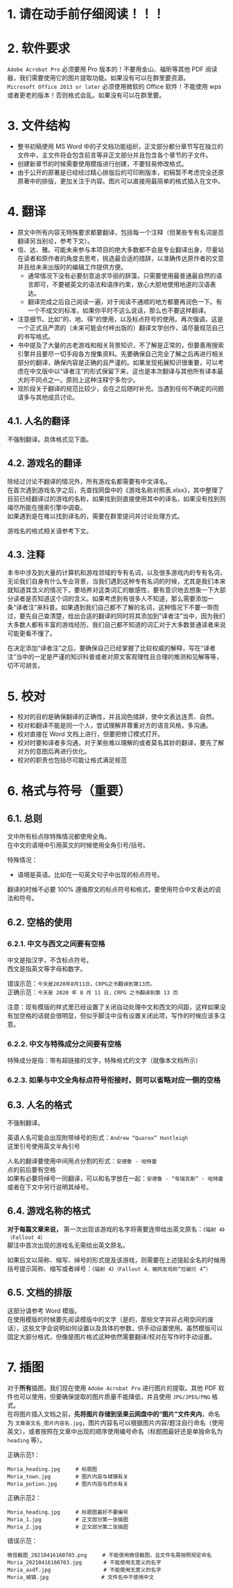 <!-- 这是“CONTRIBUTING.pdf”的源码，请一般用户阅读PDF版以获取最佳体验 -->
# 1. 请在动手前仔细阅读！！！

# 2. 软件要求

`Adobe Acrobat Pro` 必须要用 Pro 版本的！不要用金山、福昕等其他 PDF 阅读器，我们需要使用它的图片提取功能。如果没有可以在群里要资源。  
`Microsoft Office 2013 or later` 必须使用微软的 Office 软件！不能使用 wps 或者更老的版本！否则格式会乱。如果没有可以在群里要。 

# 3. 文件结构

* 整书初稿使用 MS Word 中的子文档功能组织，正文部分都分章节写在独立的文件中，主文件将会包含前言等非正文部分并且包含各个章节的子文件。
* 创建新章节的时候需要使用模版进行创建，不要轻易修改格式。
* 由于公开的原著是已经经过精心排版后的可印刷版本，初稿暂不考虑完全还原原著中的排版，更加关注于内容。图片可以直接用最简单的格式插入在文中。

# 4. 翻译

* 原文中所有内容无特殊要求都要翻译，包括每一个注释（但某些专有名词是否翻译另当别论，参考下文）。
* 信、达、雅。可能未来参与本项目的绝大多数都不会是专业翻译出身，尽量站在读者和原作者的角度去思考，挑选最合适的措辞，以准确传达原作者的文意并且给未来出版时的编辑工作提供方便。
  * 通常情况下没有必要刻意追求华丽的辞藻，只需要使用最普通最自然的语言即可，不要被英文的语法和语序约束，放心大胆地使用地道的汉语表达。
  * 翻译完成之后自己阅读一遍，对于阅读不通顺的地方都要再润色一下。有一个不成文的标准，如果你平时不这么说话，那么也不要这样翻译。
* 注意细节。比如“的、地、得”的使用，以及标点符号的使用。再次强调，这是一个正式且严肃的（未来可能会付梓出版的）翻译文学创作，请尽量规范自己的书写格式。
* 书中提及了大量的古老游戏和相关背景知识，不了解是正常的，但要善用搜索引擎并且要尽一切手段各方搜集资料。先要确保自己完全了解之后再进行相关部分的翻译，确保内容是正确的且严谨的。如果发现拓展知识很重要，可以考虑在中文版中以“译者注”的形式保留下来，这也是本次翻译与其他所有译本最大的不同点之一。原则上这种注释宁多勿少。
* 现阶段关于翻译的规范比较少，会在之后随时补充。当遇到任何不确定的问题请多与其他成员讨论。

## 4.1. 人名的翻译

不强制翻译。具体格式见下面。

## 4.2. 游戏名的翻译

除经过讨论不翻译的情况外，所有游戏名都需要有中文译名。  
在首次遇到游戏名字之后，先查找网盘中的《游戏名称对照表.xlsx》，其中整理了目前已经翻译过的游戏的名称，如果找到则直接使用其中的译名，如果没有找到则竭尽所能在搜索引擎中调查。  
如果遇到是在难以找到译名的，需要在群里提问并讨论处理方式。

游戏名的格式相关请参考下文。

## 4.3. 注释

本书中涉及到大量的计算机和游戏领域的专有名词，以及很多游戏内的专有名词，无论我们自身有什么专业背景，当我们遇到这种专有名词的时候，尤其是我们本来就知道其含义的情况下，要培养对这类词汇的敏感性，要有意识地去想象一下大部分读者是否知道这个词的含义。如果考虑到有很多人不知道，那么需要添加一条“译者注”来科普。如果遇到我们自己都不了解的名词，这种情况下不要一带而过，要先自己查清楚，给出合适的翻译的同时将其添加到“译者注”当中，因为我们大多数人都有丰富的游戏经历，我们自己都不知道的词汇对于大多数普通读者来说可能更看不懂了。

在决定添加“译者注”之后，要确保自己已经掌握了比较权威的解释，写在“译者注”当中的一定是严谨的知识科普或者对原文客观理性且合理的推测和见解等等，切不可胡言。

# 5. 校对
* 校对的目的是确保翻译的正确性，并且润色措辞，使中文表达连贯、自然。
* 校对和翻译不能是同一个人，尝试理解并尊重对方的语言风格，多沟通。
* 校对直接在 Word 文档上进行，但要把修订模式打开。
* 校对时要和译者多沟通，对于某些难以理解的或者莫名其妙的翻译，要先了解对方的意图后再进行优化。
* 校对的职责也包括尽可能让格式满足规范

# 6. 格式与符号（重要）

## 6.1. 总则

文中所有标点除特殊情况都使用全角。  
在中文的语境中引用英文的时候使用全角引号/括号。

特殊情况：
* 语境是英语。比如在一句英文句子中出现的标点符号。

翻译的时候不必要 100% 遵循原文的标点符号和格式，要使用符合中文表达的说法和符号。

## 6.2. 空格的使用

### 6.2.1. 中文与西文之间要有空格

中文是指汉字，不含标点符号。  
西文是指英文等字母和数字。  

错误示范：`今天是2020年8月11日，CRPG之书翻译到第13页。`  
正确示范：`今天是 2020 年 8 月 11 日，CRPG 之书翻译到第 13 页`  

注意：现有模版的样式里已经设置了关闭自动处理中文和西文的间距，这样如果没有加空格的话就会很明显，但似乎脚注中没有设置关闭此项，写作的时候应该多注意。  

### 6.2.2. 中文与特殊成分之间要有空格

特殊成分是指：带有超链接的文字，特殊格式的文字（就像本文档所示）

### 6.2.3. 如果与中文全角标点符号衔接时，则可以省略对应一侧的空格

## 6.3. 人名的格式

不强制翻译。

英语人名可能会出现附带绰号的形式：`Andrew “Quarex” Huntleigh`  
这里引号使用英文半角引号  

人名的翻译要使用中间用点分割的形式：`安德鲁 · 哈特雷`  
点的前后要有空格  
如果有必要将绰号一同翻译，可以和名字放在一起：`安德鲁 · “夸瑞克斯” · 哈特雷`  或者在下文中另行说明其绰号。

## 6.4. 游戏名称的格式

__对于每篇文章来说，__ 第一次出现该游戏的名字将需要连带给出英文原名：`《辐射 4》（Fallout 4）`  
脚注中首次出现的游戏名无需给出英文原名。

如果后文以简称、缩写、绰号的形式提及该游戏，则需要在上述提起全名的时候用括号提示简称、缩写或者绰号：`《辐射 4》（Fallout 4，被网友戏称“捡破烂 4”）`

## 6.5. 文档的排版

这部分请参考 Word 模版。  
在使用模版的时候要先阅读模版中的文字（是的，那些文字并非占用空间的废话），这些文字会说明如何设置以及具体的参数，供手动设置使用。虽然模版可以固定大部分格式，但像是图片格式这种依然需要翻译/校对在写作时手动设置。

# 7. 插图

对于**所有**插图，我们现在使用 `Adobe Acrobat Pro` 进行图片的提取。其他 PDF 软件也可以使用，但要确保提取的图片质量不能降低，并且使用 `JPG/JPEG/PNG` 格式。  
在将图片插入文档之前，**先将图片存储到坚果云网盘中的“图片”文件夹内**，命名为 `文章英文名_图片内容名.jpg`，图片内容名可以根据图片内容/题注自行命名（使用英文），或者按照在文章中出现的顺序使用编号命名（标题图最好还是单独命名为 `heading` 等）。

正确示范1：
```text
Moria_heading.jpg     # 标题图
Moria_town.jpg        # 图片内容与城镇有关
Moria_potion.jpg      # 图片内容与药水有关
```

正确示范2：
```text
Moria_heading.jpg     # 标题图最好不要编号
Moria_1.jpg           # 正文部分第一张插图
Moria_2.jpg           # 正文部分第二张插图
```

错误示范：
```text
微信截图_20210416160703.png     # 不能使用微信截图，且文件名需按照规定命名
Moria_20210416160703.jpg       # 不能使用无意义的名字
Moria_asdf.jpg                 # 不能使用无意义的名字
Moria_城镇.jpg                 # 文件名中不使用中文
```